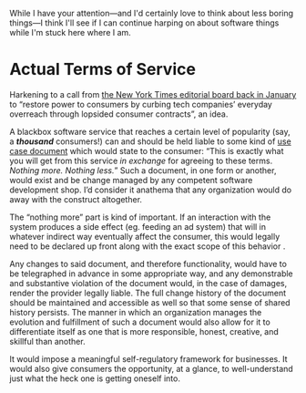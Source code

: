 While I have your attention—and I'd certainly love to think about less boring things—I think I'll see if I can continue harping on about software things while I'm stuck here where I am.

# Actual Terms of Service

Harkening to a call from [the New York Times editorial board back in January](https://www.nytimes.com/2021/01/23/opinion/sunday/online-terms-of-service.html) to “restore power to consumers by curbing tech companies’ everyday overreach through lopsided consumer contracts”, an idea.

A blackbox software service that reaches a certain level of popularity (say, a ***thousand*** consumers!) can and should be held liable to some kind of [use case document](https://en.wikipedia.org/wiki/Use_case) which would state to the consumer: “This is exactly what you will get from this service *in exchange* for agreeing to these terms. _Nothing more._ _Nothing less._” Such a document, in one form or another, would exist and be change managed by any competent software development shop. I’d consider it anathema that any organization would do away with the construct altogether.

The “nothing more” part is kind of important. If an interaction with the system produces a side effect (eg. feeding an ad system) that will in whatever indirect way eventually affect the consumer, this would legally need to be declared up front along with the exact scope of this behavior .

Any changes to said document, and therefore functionality, would have to be telegraphed in advance in some appropriate way, and any demonstrable and substantive violation of the document would, in the case of damages, render the provider legally liable. The full change history of the document should be maintained and accessible as well so that some sense of shared history persists. The manner in which an organization manages the evolution and fulfillment of such a document would also allow for it to differentiate itself as one that is more responsible, honest, creative, and skillful than another.

It would impose a meaningful self-regulatory framework for businesses. It would also give consumers the opportunity, at a glance, to well-understand just what the heck one is getting oneself into.
